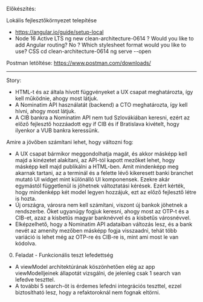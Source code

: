 Előkészítés:

Lokális fejlesztőkörnyezet telepítése
- https://angular.io/guide/setup-local
- Node 16 Active LTS
ng new clean-architecture-0614
? Would you like to add Angular routing? No
? Which stylesheet format would you like to use? CSS
cd clean-architecture-0614
ng serve --open

Postman letöltése: https://www.postman.com/downloads/

------------------------------------------------------
Story:

- HTML-t és az általa hívott függvényeket a UX csapat meghatározta, így kell működnie, ahogy most látjuk.
- A Nominatim API használatát (backend) a CTO meghatározta, így kell hívni, ahogy most látjuk.
- A CIB bankra a Nominatim API nem tud Szlovákiában keresni, ezért az előző fejlesztő hozzáadott egy if CIB és if Bratislava kivételt, hogy ilyenkor a VUB bankra keressünk.

Amire a jövőben számítani lehet, hogy változni fog:

- A UX csapat bármikor meggondolhatja magát, és akkor másképp kell majd a kinézetet alakítani, az API-tól kapott mezőket lehet, hogy másképp kell majd publikálni a HTML-ben. Amit mindenképp meg akarnak tartani, az a terminál és a felette lévő kikeresett banki branchet mutató UI widget mint különálló UI komponensek. Ezekre akár egymástól függetlenül is jöhetnek változtatási kérések. Ezért kérték, hogy mindenképp két model legyen hozzájuk, ezt az előző fejlesztő létre is hozta.
- Új országra, városra nem kell számítani, viszont új bankok jöhetnek a rendszerbe. Őket ugyanúgy fogjuk keresni, ahogy most az OTP-t és a CIB-et, azaz a kisbetűs magyar banknévvel és a kisbetűs városnévvel.
- Elképzelhető, hogy a Nominatim API adataiban változás lesz, és a bank nevét az amenity mezőben másképp fogja visszaadni, tehát több variáció is lehet még az OTP-re és CIB-re is, mint ami most le van kódolva.

0. Feladat - Funkcionális teszt lefedettség
- A viewModel architektúrának köszönhetően elég az app viewModelljeinek állapotát vizsgálni, de jelenleg csak 1 search van lefedve teszttel.
- A további 5 search-öt is érdemes lefedni integrációs teszttel, ezzel biztosítható lesz, hogy a refaktoroknál nem fognak eltörni.